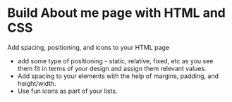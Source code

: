 # Build About me page with HTML and CSS

Add spacing, positioning, and icons to your HTML page

* add some type of positioning - static, relative, fixed, etc as you see them fit in terms of your design and assign them relevant values.
* Add spacing to your elements with the help of margins, padding, and height/width.
* Use fun icons as part of your lists.
